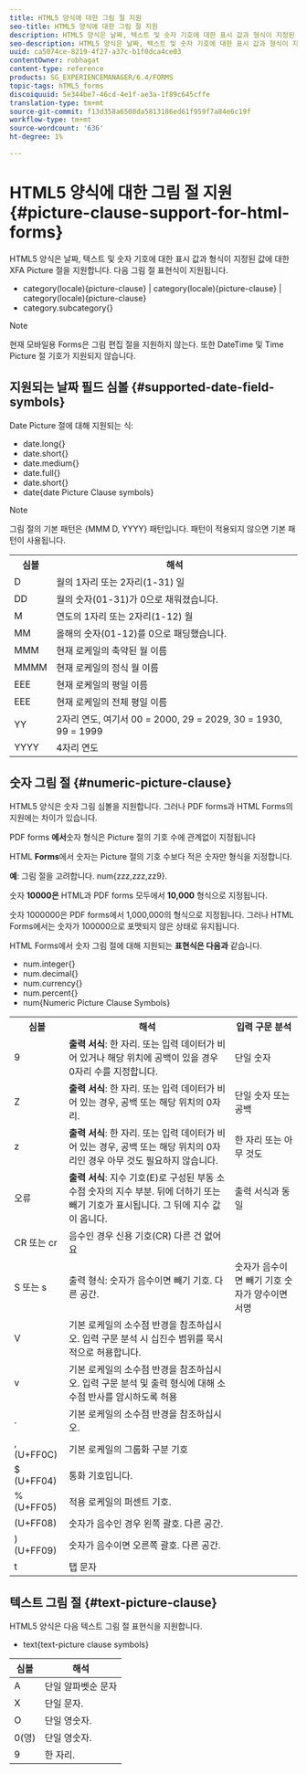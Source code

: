 ```yaml
---
title: HTML5 양식에 대한 그림 절 지원
seo-title: HTML5 양식에 대한 그림 절 지원
description: HTML5 양식은 날짜, 텍스트 및 숫자 기호에 대한 표시 값과 형식이 지정된 값에 대한 XFA Picture 절을 지원합니다.
seo-description: HTML5 양식은 날짜, 텍스트 및 숫자 기호에 대한 표시 값과 형식이 지정된 값에 대한 XFA Picture 절을 지원합니다.
uuid: ca5074ce-8219-4f27-a37c-b1f0dca4ce03
contentOwner: robhagat
content-type: reference
products: SG_EXPERIENCEMANAGER/6.4/FORMS
topic-tags: hTML5_forms
discoiquuid: 5e344be7-46cd-4e1f-ae3a-1f89c645cffe
translation-type: tm+mt
source-git-commit: f13d358a6508da5813186ed61f959f7a84e6c19f
workflow-type: tm+mt
source-wordcount: '636'
ht-degree: 1%

---
```



# HTML5 양식에 대한 그림 절 지원 {#picture-clause-support-for-html-forms}

HTML5 양식은 날짜, 텍스트 및 숫자 기호에 대한 표시 값과 형식이 지정된 값에 대한 XFA Picture 절을 지원합니다. 다음 그림 절 표현식이 지원됩니다.

* category(locale){picture-clause} | category(locale){picture-clause} | category(locale){picture-clause}
* category.subcategory{}

>[!NOTE]
>
>현재 모바일용 Forms은 그림 편집 절을 지원하지 않는다. 또한 DateTime 및 Time Picture 절 기호가 지원되지 않습니다.

## 지원되는 날짜 필드 심볼 {#supported-date-field-symbols}

Date Picture 절에 대해 지원되는 식:

* date.long{}
* date.short{}
* date.medium{}
* date.full{}
* date.short{}
* date{date Picture Clause symbols}

>[!NOTE]
>
>그림 절의 기본 패턴은 {MMM D, YYYY} 패턴입니다. 패턴이 적용되지 않으면 기본 패턴이 사용됩니다.

<table> 
 <tbody>
  <tr>
   <th><strong>심볼</strong></th> 
   <th>해석</th> 
  </tr>
  <tr>
   <td>D</td> 
   <td>월의 1자리 또는 2자리(1-31) 일</td> 
  </tr>
  <tr>
   <td>DD</td> 
   <td>월의 숫자(01-31)가 0으로 채워졌습니다.<br /> </td> 
  </tr>
  <tr>
   <td>M</td> 
   <td>연도의 1자리 또는 2자리(1-12) 월<br /> </td> 
  </tr>
  <tr>
   <td>MM</td> 
   <td>올해의 숫자(01-12)를 0으로 패딩했습니다.<br /> </td> 
  </tr>
  <tr>
   <td>MMM</td> 
   <td>현재 로케일의 축약된 월 이름<br /> </td> 
  </tr>
  <tr>
   <td>MMMM</td> 
   <td>현재 로케일의 정식 월 이름<br /> </td> 
  </tr>
  <tr>
   <td>EEE</td> 
   <td>현재 로케일의 평일 이름<br /> </td> 
  </tr>
  <tr>
   <td>EEE</td> 
   <td>현재 로케일의 전체 평일 이름<br /> </td> 
  </tr>
  <tr>
   <td>YY</td> 
   <td>2자리 연도, 여기서 00 = 2000, 29 = 2029, 30 = 1930, 99 = 1999<br /> </td> 
  </tr>
  <tr>
   <td>YYYY</td> 
   <td>4자리 연도<br /> </td> 
  </tr>
 </tbody>
</table>

## 숫자 그림 절 {#numeric-picture-clause}

HTML5 양식은 숫자 그림 심볼을 지원합니다. 그러나 PDF forms과 HTML Forms의 지원에는 차이가 있습니다.

PDF forms **에서**&#x200B;숫자 형식은 Picture 절의 기호 수에 관계없이 지정됩니다

HTML **Forms**&#x200B;에서 숫자는 Picture 절의 기호 수보다 적은 숫자만 형식을 지정합니다.

**예**: 그림 절을 고려합니다. num{zzz,zzz,zz9}.

숫자 **10000은** HTML과 PDF forms 모두에서 **10,000** 형식으로 지정됩니다.

숫자 1000000은 PDF forms에서 1,000,000의 형식으로 지정됩니다. 그러나 HTML Forms에서는 숫자가 100000으로 포맷되지 않은 상태로 유지됩니다.

HTML Forms에서 숫자 그림 절에 대해 지원되는 **표현식은 다음과** 같습니다.

* num.integer{}
* num.decimal{}
* num.currency{}
* num.percent{}
* num{Numeric Picture Clause Symbols}

<table> 
 <tbody>
  <tr>
   <th><strong>심볼</strong></th> 
   <th><strong>해석</strong></th> 
   <th>입력 구문 분석</th> 
  </tr>
  <tr>
   <td>9</td> 
   <td><strong>출력 서식</strong>: 한 자리. 또는 입력 데이터가 비어 있거나 해당 위치에 공백이 있을 경우 0자리 수를 지정합니다.<br /> </td> 
   <td>단일 숫자</td> 
  </tr>
  <tr>
   <td>Z</td> 
   <td><strong>출력 서식</strong>: 한 자리. 또는 입력 데이터가 비어 있는 경우, 공백 또는 해당 위치의 0자리.<br /> </td> 
   <td>단일 숫자 또는 공백</td> 
  </tr>
  <tr>
   <td>z</td> 
   <td><strong>출력 서식</strong>: 한 자리. 또는 입력 데이터가 비어 있는 경우, 공백 또는 해당 위치의 0자리인 경우 아무 것도 필요하지 않습니다.<br /> </td> 
   <td>한 자리 또는 아무 것도</td> 
  </tr>
  <tr>
   <td>오류</td> 
   <td><strong>출력 서식</strong>: 지수 기호(E)로 구성된 부동 소수점 숫자의 지수 부분. 뒤에 더하기 또는 빼기 기호가 표시됩니다. 그 뒤에 지수 값이 옵니다.<br /> </td> 
   <td>출력 서식과 동일</td> 
  </tr>
  <tr>
   <td>CR 또는 cr<br /> </td> 
   <td>음수인 경우 신용 기호(CR) 다른 건 없어요</td> 
   <td><br type="_moz" /> </td> 
  </tr>
  <tr>
   <td>S 또는 s<br /> </td> 
   <td>출력 형식: 숫자가 음수이면 빼기 기호. 다른 공간.<br /> </td> 
   <td>숫자가 음수이면 빼기 기호 숫자가 양수이면 서명</td> 
  </tr>
  <tr>
   <td>V</td> 
   <td>기본 로케일의 소수점 반경을 참조하십시오. 입력 구문 분석 시 십진수 범위를 묵시적으로 허용합니다.</td> 
   <td><br type="_moz" /> </td> 
  </tr>
  <tr>
   <td>v</td> 
   <td>기본 로케일의 소수점 반경을 참조하십시오. 입력 구문 분석 및 출력 형식에 대해 소수점 반사를 암시하도록 허용</td> 
   <td><br type="_moz" /> </td> 
  </tr>
  <tr>
   <td>.</td> 
   <td>기본 로케일의 소수점 반경을 참조하십시오.</td> 
   <td><br type="_moz" /> </td> 
  </tr>
  <tr>
   <td>, (U+FF0C)</td> 
   <td>기본 로케일의 그룹화 구분 기호</td> 
   <td><br type="_moz" /> </td> 
  </tr>
  <tr>
   <td>$ (U+FF04)</td> 
   <td>통화 기호입니다.</td> 
   <td><br type="_moz" /> </td> 
  </tr>
  <tr>
   <td>%(U+FF05)</td> 
   <td>적용 로케일의 퍼센트 기호.</td> 
   <td><br type="_moz" /> </td> 
  </tr>
  <tr>
   <td>(U+FF08)</td> 
   <td>숫자가 음수인 경우 왼쪽 괄호. 다른 공간.</td> 
   <td><br type="_moz" /> </td> 
  </tr>
  <tr>
   <td>) (U+FF09)</td> 
   <td>숫자가 음수이면 오른쪽 괄호. 다른 공간.</td> 
   <td><br type="_moz" /> </td> 
  </tr>
  <tr>
   <td>t</td> 
   <td>탭 문자</td> 
   <td><br type="_moz" /> </td> 
  </tr>
 </tbody>
</table>

## 텍스트 그림 절 {#text-picture-clause}

HTML5 양식은 다음 텍스트 그림 절 표현식을 지원합니다.

* text{text-picture clause symbols}

| **심볼** | **해석** |
|---|---|
| A | 단일 알파벳순 문자 |
| X | 단일 문자. |
| O | 단일 영숫자. |
| 0(영) | 단일 영숫자. |
| 9 | 한 자리. |

